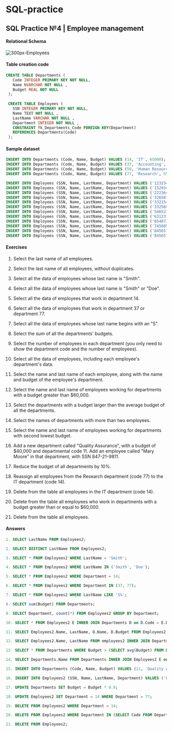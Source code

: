 # SQL-practice

## SQL Practice №4 | Employee management

#### Relational Schema

![300px-Employees](https://user-images.githubusercontent.com/69513400/130349636-c78c7f41-8215-4326-8c23-5eee7f11ebbd.png)


#### Table creation code

``` sql
CREATE TABLE Departments (
   Code INTEGER PRIMARY KEY NOT NULL,
   Name NVARCHAR NOT NULL ,
   Budget REAL NOT NULL 
 );
 
 CREATE TABLE Employees (
   SSN INTEGER PRIMARY KEY NOT NULL,
   Name TEXT NOT NULL ,
   LastName VARCHAR NOT NULL ,
   Department INTEGER NOT NULL , 
   CONSTRAINT fk_Departments_Code FOREIGN KEY(Department) 
   REFERENCES Departments(Code)
 );
```

#### Sample dataset

``` sql
INSERT INTO Departments (Code, Name, Budget) VALUES (14, 'IT', 65000);
INSERT INTO Departments (Code, Name, Budget) VALUES (37, 'Accounting', 15000);
INSERT INTO Departments (Code, Name, Budget) VALUES (59, 'Human Resources', 240000);
INSERT INTO Departments (Code, Name, Budget) VALUES (77, 'Research', 55000);

INSERT INTO Employees (SSN, Name, LastName, Department) VALUES ('123234877', 'Michael', 'Rogers', 14);
INSERT INTO Employees (SSN, Name, LastName, Department) VALUES ('152934485', 'Anand', 'Manikutty', 14);
INSERT INTO Employees (SSN, Name, LastName, Department) VALUES ('222364883', 'Carol', 'Smith', 37);
INSERT INTO Employees (SSN, Name, LastName, Department) VALUES ('326587417', 'Joe', 'Stevens', 37);
INSERT INTO Employees (SSN, Name, LastName, Department) VALUES ('332154719', 'Mary-Anne', 'Foster', 14);
INSERT INTO Employees (SSN, Name, LastName, Department) VALUES ('332569843', 'George', 'O''Donnell', 77);
INSERT INTO Employees (SSN, Name, LastName, Department) VALUES ('546523478', 'John', 'Doe', 59);
INSERT INTO Employees (SSN, Name, LastName, Department) VALUES ('631231482', 'David', 'Smith', 77);
INSERT INTO Employees (SSN, Name, LastName, Department) VALUES ('654873219', 'Zacary', 'Efron', 59);
INSERT INTO Employees (SSN, Name, LastName, Department) VALUES ('745685214', 'Eric', 'Goldsmith', 59);
INSERT INTO Employees (SSN, Name, LastName, Department) VALUES ('845657245', 'Elizabeth', 'Doe', 14);
INSERT INTO Employees (SSN, Name, LastName, Department) VALUES ('845657246', 'Kumar', 'Swamy', 14);
```

#### Exercises

1. Select the last name of all employees.

2. Select the last name of all employees, without duplicates.

3. Select all the data of employees whose last name is "Smith".

4. Select all the data of employees whose last name is "Smith" or "Doe".

5. Select all the data of employees that work in department 14.

6. Select all the data of employees that work in department 37 or department 77.

7. Select all the data of employees whose last name begins with an "S".

8. Select the sum of all the departments' budgets.

9. Select the number of employees in each department (you only need to show the department code and the number of employees).

10. Select all the data of employees, including each employee's department's data.

11. Select the name and last name of each employee, along with the name and budget of the employee's department.

12. Select the name and last name of employees working for departments with a budget greater than $60,000.

13. Select the departments with a budget larger than the average budget of all the departments.

14. Select the names of departments with more than two employees.

15. Select the name and last name of employees working for departments with second lowest budget.

16. Add a new department called "Quality Assurance", with a budget of $40,000 and departmental code 11. Add an employee called "Mary Moore" in that department, with SSN 847-21-9811.

17. Reduce the budget of all departments by 10%.

18. Reassign all employees from the Research department (code 77) to the IT department (code 14).

19. Delete from the table all employees in the IT department (code 14).

20. Delete from the table all employees who work in departments with a budget greater than or equal to $60,000.

21. Delete from the table all employees.

#### Answers

``` sql
1. SELECT LastName FROM Employees2;

2. SELECT DISTINCT LastName FROM Employees2;

3. SELECT * FROM Employees2 WHERE LastName = 'Smith';

4. SELECT * FROM Employees2 WHERE LastName IN ('Smith', 'Doe');

5. SELECT * FROM Employees2 WHERE Department = 14;

6. SELECT * FROM Employees2 WHERE Department IN (37, 77);

7. SELECT * FROM Employees2 WHERE LastName LIKE 'S%';

8. SELECT sum(Budget) FROM Departments;

9. SELECT Department, count(*) FROM Employees2 GROUP BY Department;

10. SELECT * FROM Employees2 E INNER JOIN Departments D on D.Code = E.Department;

11. SELECT Employees2.Name, LastName, D.Name, D.Budget FROM Employees2 INNER JOIN Departments D on D.Code = Employees2.Department  GROUP BY Employees2.Name, LastName, D.Name, D.Budget;

12. SELECT Employees2.Name, LastName FROM employees2 INNER JOIN Departments D on D.Code = Employees2.Department AND D.Budget > 60000;

13. SELECT * FROM Departments WHERE Budget > (SELECT avg(Budget) FROM Departments);

14. SELECT Departments.Name FROM Departments INNER JOIN Employees2 E on Departments.Code = E.Department GROUP BY Departments.Name HAVING count(*) > 2;

15. INSERT INTO Departments (Code, Name, Budget) VALUES (11, 'Quality Assurance', 40000);

16. INSERT INTO Employees2 (SSN, Name, LastName, Department) VALUES ('847219811', 'Mary', 'Moore', 11);

17. UPDATE Departments SET Budget = Budget * 0.9;

18. UPDATE Employees2 SET Department = 14 WHERE Department = 77;

19. DELETE FROM Employees2 WHERE Department = 14;

20. DELETE FROM Employees2 WHERE Department IN (SELECT Code FROM Departments WHERE Budget >= 60000);

21. DELETE FROM Employees2;
```
